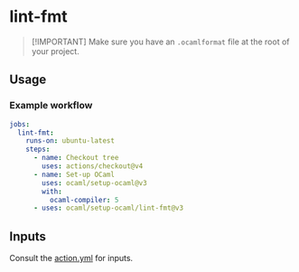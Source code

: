 # lint-fmt

> [!IMPORTANT] Make sure you have an `.ocamlformat` file at the root of your
> project.

## Usage

### Example workflow

```yml
jobs:
  lint-fmt:
    runs-on: ubuntu-latest
    steps:
      - name: Checkout tree
        uses: actions/checkout@v4
      - name: Set-up OCaml
        uses: ocaml/setup-ocaml@v3
        with:
          ocaml-compiler: 5
      - uses: ocaml/setup-ocaml/lint-fmt@v3
```

## Inputs

Consult the [action.yml](./action.yml) for inputs.
